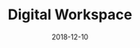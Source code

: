 ---
title: Digital Workspace
description: UBI Banca is an Italian banking group, the fifth largest in Italy by a number of branches. I led the creation of the new portal and Design System used by more than 20.000 employees.
client: UBI Banca
role: Lead Interface Designer
skills:
  - Design System
  - User Experience
  - User Interface
platform: Web
date: 2018-12-10
finished: true
permalink: false
thumbnail: src/static/work/ubi-banca-digital-workspace.jpg
---